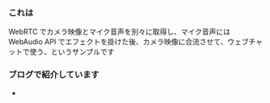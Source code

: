 ### これは

WebRTC でカメラ映像とマイク音声を別々に取得し、マイク音声にはWebAudio API でエフェクトを掛けた後、カメラ映像に合流させて、ウェブチャットで使う、というサンプルです

### ブログで紹介しています

- 